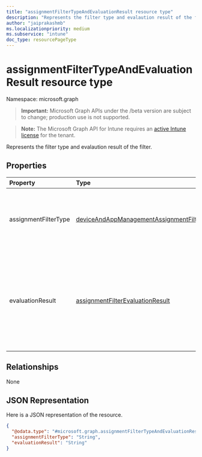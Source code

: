```yaml
---
title: "assignmentFilterTypeAndEvaluationResult resource type"
description: "Represents the filter type and evalaution result of the filter."
author: "jaiprakashmb"
ms.localizationpriority: medium
ms.subservice: "intune"
doc_type: resourcePageType
---
```


# assignmentFilterTypeAndEvaluationResult resource type

Namespace: microsoft.graph
> **Important:** Microsoft Graph APIs under the /beta version are subject to change; production use is not supported.

> **Note:** The Microsoft Graph API for Intune requires an [active Intune license](https://go.microsoft.com/fwlink/?linkid=839381) for the tenant.


Represents the filter type and evalaution result of the filter.

## Properties
|Property|Type|Description|
|:---|:---|:---|
|assignmentFilterType|[deviceAndAppManagementAssignmentFilterType](../resources/intune-shared-deviceandappmanagementassignmentfiltertype.md)|Represents the filter type. Possible values are: `none`, `include`, `exclude`.|
|evaluationResult|[assignmentFilterEvaluationResult](../resources/intune-policyset-assignmentfilterevaluationresult.md)|Represents the evalaution result of the filter. Possible values are: `unknown`, `match`, `notMatch`, `inconclusive`, `failure`, `notEvaluated`.|

## Relationships
None

## JSON Representation
Here is a JSON representation of the resource.
<!-- {
  "blockType": "resource",
  "@odata.type": "microsoft.graph.assignmentFilterTypeAndEvaluationResult"
}
-->
``` json
{
  "@odata.type": "#microsoft.graph.assignmentFilterTypeAndEvaluationResult",
  "assignmentFilterType": "String",
  "evaluationResult": "String"
}
```

